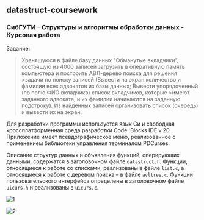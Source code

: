 ## datastruct-coursework
### СибГУТИ - Структуры и алгоритмы обработки данных - Курсовая работа

Задание:
>Хранящуюся в файле базу данных "Обманутые вкладчики", состоящую из 4000 записей загрузить в оперативную память компьютера и построить АВЛ-дерево поиска для решения >задачи по поиску записей (Вывести на экран количество и фамилии всех адвокатов из базы данных; Вывести упорядоченный (по полю ФИО вкладчика) список вкладчиков, которые >имеют заданного адвоката, и их фамилии начинаются на заданную подстроку). Из найденных записей организовать список (очередь) и вывести их на экран.

Для разработки программы используется язык Си и свободная кроссплатформенная среда разработки Code::Blocks IDE v.20. Приложение имеет псевдографическое меню, реализованное с применением библиотеки управления терминалом PDCurses.

Описание структур данных и объявления функций, оперирующих данными, содержатся в заголовочном файле ```datastruct.h```. Функции, относящиеся к работе со списками, реализованы в файле ```list.c```, а относящиеся к работе с деревом поиска – в файле ```avltree.c```. Функции пользовательского интерфейса определены в заголовочном файле ```uicurs.h``` и реализованы в ```uicurs.c```.

![1](https://user-images.githubusercontent.com/86118729/154988996-53aeedf3-6e11-4c26-8d03-bd1aaf4ffa17.png)

![2](https://user-images.githubusercontent.com/86118729/154989034-0ad18925-80be-4ad9-9867-5dde60593d74.png)
